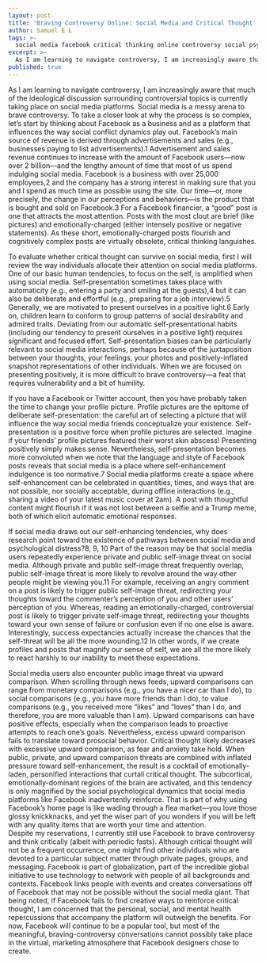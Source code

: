 ```yaml
---
layout: post
title: 'Braving Controversy Online: Social Media and Critical Thought'
author: Samuel E L
tags: >-
  social media facebook critical thinking online controversy social psychology  
excerpt: >-
  As I am learning to navigate controversy, I am increasingly aware that much of the ideological discussion surrounding controversial topics is currently taking place on social   media platforms. Social media is a messy arena to brave controversy. To take a closer look at why the process is so complex, let’s start by thinking about Facebook as a         business and as a platform that influences the way social conflict dynamics play out.
published: true
---
```


As I am learning to navigate controversy, I am increasingly aware that much of the ideological discussion surrounding controversial topics is currently taking place on social media platforms. Social media is a messy arena to brave controversy. To take a closer look at why the process is so complex, let’s start by thinking about Facebook as a business and as a platform that influences the way social conflict dynamics play out. Facebook’s main source of revenue is derived through advertisements and sales (e.g., businesses paying to list advertisements).1 Advertisement and sales revenue continues to increase with the amount of Facebook users—now over 2 billion—and the lengthy amount of time that most of us spend indulging social media. Facebook is a business with over 25,000 employees,2 and the company has a strong interest in making sure that you and I spend as much time as possible using the site. Our time—or, more precisely, the change in our perceptions and behaviors—is the product that is bought and sold on Facebook.3 For a Facebook financier, a “good” post is one that attracts the most attention. Posts with the most clout are brief (like pictures) and emotionally-charged (either intensely positive or negative statements). As these short, emotionally-charged posts flourish and cognitively complex posts are virtually obsolete, critical thinking languishes. 

To evaluate whether critical thought can survive on social media, first I will review the way individuals allocate their attention on social media platforms. One of our basic human tendencies, to focus on the self, is amplified when using social media. Self-presentation sometimes takes place with automaticity (e.g., entering a party and smiling at the guests),4 but it can also be deliberate and effortful (e.g., preparing for a job interview).5 Generally, we are motivated to present ourselves in a positive light.6 Early on, children learn to conform to group patterns of social desirability and admired traits. Deviating from our automatic self-presentational habits (including our tendency to present ourselves in a positive light) requires significant and focused effort. Self-presentation biases can be particularly relevant to social media interactions, perhaps because of the juxtaposition between your thoughts, your feelings, your photos and positively-inflated snapshot representations of other individuals. When we are focused on presenting positively, it is more difficult to brave controversy—a feat that requires vulnerability and a bit of humility. 

If you have a Facebook or Twitter account, then you have probably taken the time to change your profile picture. Profile pictures are the epitome of deliberate self-presentation: the careful art of selecting a picture that will influence the way social media friends conceptualize your existence. Self-presentation is a positive force when profile pictures are selected. Imagine if your friends’ profile pictures featured their worst skin abscess! Presenting positively simply makes sense. Nevertheless, self-presentation becomes more convoluted when we note that the language and style of Facebook posts reveals that social media is a place where self-enhancement indulgence is too normative.7 Social media platforms create a space where self-enhancement can be celebrated in quantities, times, and ways that are not possible, nor socially acceptable, during offline interactions (e.g., sharing a video of your latest music cover at 2am). A post with thoughtful content might flourish if it was not lost between a selfie and a Trump meme, both of which elicit automatic emotional responses.

If social media draws out our self-enhancing tendencies, why does research point toward the existence of pathways between social media and psychological distress?8, 9, 10 Part of the reason may be that social media users repeatedly experience private and public self-image threat on social media. Although private and public self-image threat frequently overlap, public self-image threat is more likely to revolve around the way other people might be viewing you.11 For example, receiving an angry comment on a post is likely to trigger public self-image threat, redirecting your thoughts toward the commenter’s perception of you and other users’ perception of you. Whereas, reading an emotionally-charged, controversial post is likely to trigger private self-image threat, redirecting your thoughts toward your own sense of failure or confusion even if no one else is aware. Interestingly, success expectancies actually increase the chances that the self-threat will be all the more wounding.12 In other words, if we create profiles and posts that magnify our sense of self, we are all the more likely to react harshly to our inability to meet these expectations. 

Social media users also encounter public image threat via upward comparison. When scrolling through news feeds, upward comparisons can range from monetary comparisons (e.g., you have a nicer car than I do), to social comparisons (e.g., you have more friends than I do), to value comparisons (e.g., you received more “likes” and “loves” than I do, and therefore, you are more valuable than I am). Upward comparisons can have positive effects, especially when the comparison leads to proactive attempts to reach one’s goals. Nevertheless, excess upward comparison fails to translate toward prosocial behavior. Critical thought likely decreases with excessive upward comparison, as fear and anxiety take hold. When public, private, and upward comparison threats are combined with inflated pressure toward self-enhancement, the result is a cocktail of emotionally-laden, personified interactions that curtail critical thought. The subcortical, emotionally-dominant regions of the brain are activated, and this tendency is only magnified by the social psychological dynamics that social media platforms like Facebook inadvertently reinforce. That is part of why using Facebook’s home page is like wading through a flea market—you love those glossy knickknacks, and yet the wiser part of you wonders if you will be left with any quality items that are worth your time and attention. 					  
Despite my reservations, I currently still use Facebook to brave controversy and think critically (albeit with periodic fasts). Although critical thought will not be a frequent occurrence, one might find other individuals who are devoted to a particular subject matter through private pages, groups, and messaging. Facebook is part of globalization, part of the incredible global initiative to use technology to network with people of all backgrounds and contexts. Facebook links people with events and creates conversations off of Facebook that may not be possible without the social media giant. That being noted, if Facebook fails to find creative ways to reinforce critical thought, I am concerned that the personal, social, and mental health repercussions that accompany the platform will outweigh the benefits. For now, Facebook will continue to be a popular tool, but most of the meaningful, braving-controversy conversations cannot possibly take place in the virtual, marketing atmosphere that Facebook designers chose to create.  	
 	
